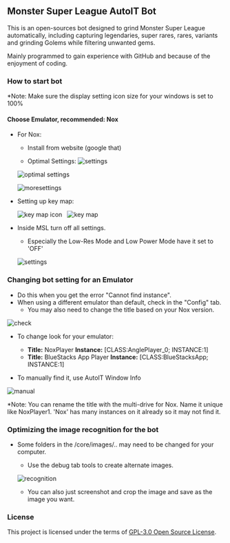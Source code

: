 ## Monster Super League AutoIT Bot

This is an open-sources bot designed to grind Monster Super League automatically, including capturing legendaries, super rares, rares, variants and grinding Golems while filtering unwanted gems. 

Mainly programmed to gain experience with GitHub and because of the enjoyment of coding.

### How to start bot

*Note: Make sure the display setting icon size for your windows is set to 100%

#### Choose Emulator, recommended: Nox

- For Nox:
   - Install from website (google that)
   
   - Optimal Settings: 
   ![settings](https://i.imgur.com/ck4kF1s.png)
   
   ![optimal settings](https://i.imgur.com/Nggy0H9.png)
   
   ![moresettings](https://i.imgur.com/MDZYlKH.png)
   
- Setting up key map:

   ![key map icon](https://i.imgur.com/dpV942P.png)
   ![key map](https://i.imgur.com/vLLAR8b.png)

- Inside MSL turn off all settings.
  - Especially the Low-Res Mode and Low Power Mode have it set to 'OFF'
  
  ![settings](https://i.imgur.com/0KmRoIA.png)

### Changing bot setting for an Emulator
- Do this when you get the error "Cannot find instance".
- When using a different emulator than default, check in the "Config" tab.
   - You may also need to change the title based on your Nox version.

 ![check](https://i.imgur.com/Y9efB3b.png)
 
- To change look for your emulator:
   - **Title:** NoxPlayer **Instance:** [CLASS:AnglePlayer_0; INSTANCE:1]
   - **Title:** BlueStacks App Player **Instance:** [CLASS:BlueStacksApp; INSTANCE:1]
   
- To manually find it, use AutoIT Window Info

![manual](https://i.imgur.com/MZu5eWE.png)

*Note: You can rename the title with the multi-drive for Nox. Name it unique like NoxPlayer1. 'Nox' has many instances on it already so it may not find it.

### Optimizing the image recognition for the bot
- Some folders in the /core/images/.. may need to be changed for your computer.
   - Use the debug tab tools to create alternate images.

   ![recognition](https://i.imgur.com/BGwh6wU.png)
   
   - You can also just screenshot and crop the image and save as the image you want.
    
### License

This project is licensed under the terms of [GPL-3.0 Open Source License](https://github.com/GkevinOD/msl-bot/blob/master/LICENSE).
